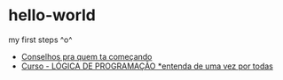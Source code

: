 # hello-world
my first steps ^o^

- [Conselhos pra quem ta começando](https://www.youtube.com/watch?v=byxkMq0w9B4)
- [Curso - LÓGICA DE PROGRAMAÇÃO *entenda de uma vez por todas](https://www.youtube.com/watch?v=JaTf3dhx464&list=PLfdDa19nz5SpJMLiGkRSctLH7QBr44goY)
